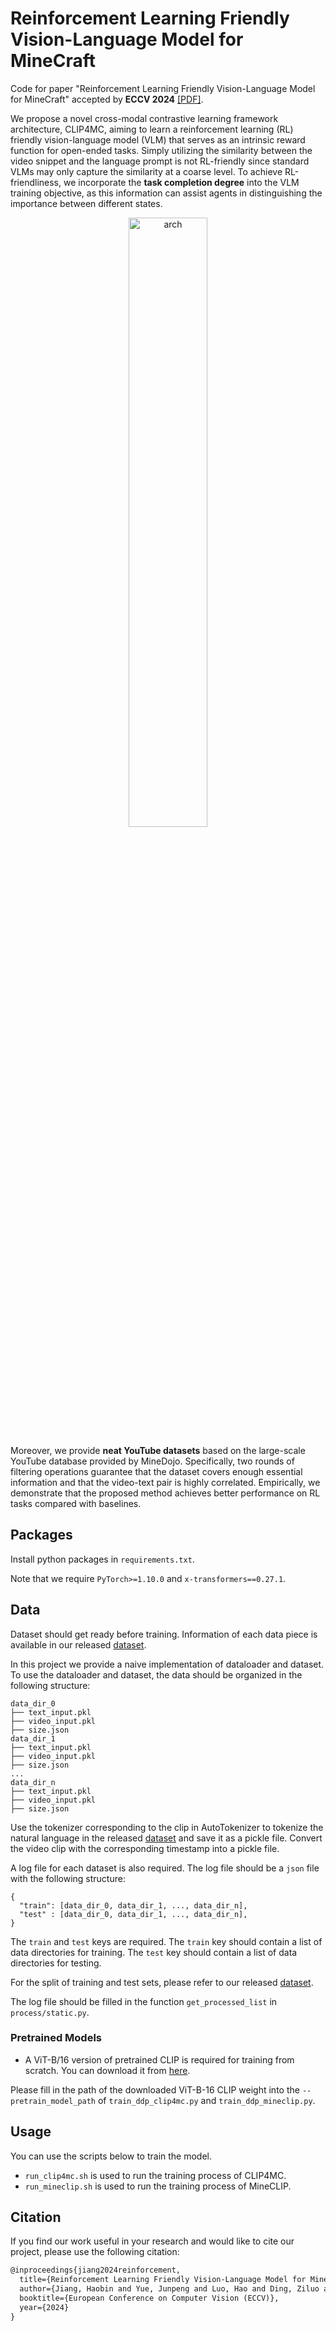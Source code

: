 # Reinforcement Learning Friendly Vision-Language Model for MineCraft

Code for paper "Reinforcement Learning Friendly Vision-Language Model for MineCraft" accepted by **ECCV 2024** [[PDF]](https://arxiv.org/pdf/2303.10571).

We propose a novel cross-modal contrastive learning framework architecture, CLIP4MC, aiming to learn a reinforcement learning (RL) friendly vision-language model (VLM) that serves as an intrinsic reward function for open-ended tasks. Simply utilizing the similarity between the video snippet and the language prompt is not RL-friendly since standard VLMs may only capture the similarity at a coarse level. To achieve RL-friendliness, we incorporate the **task completion degree** into the VLM training objective, as this information can assist agents in distinguishing the importance between different states. 

<div align="center">
<img src="figs/arch.png" alt="arch" style="width:50%;" />
</div>

Moreover, we provide **neat YouTube datasets** based on the large-scale YouTube database provided by MineDojo. Specifically, two rounds of filtering operations guarantee that the dataset covers enough essential information and that the video-text pair is highly correlated. Empirically, we demonstrate that the proposed method achieves better performance on RL tasks compared with baselines.

## Packages
Install python packages in `requirements.txt`.

Note that we require `PyTorch>=1.10.0` and `x-transformers==0.27.1`.

## Data
Dataset should get ready before training. Information of each data piece is available in our released [dataset](https://huggingface.co/datasets/AnonymousUserCLIP4MC/CLIP4MC).

In this project we provide a naive implementation of dataloader and dataset. To use the dataloader and dataset, the data should be organized in the following structure:

```
data_dir_0
├── text_input.pkl
├── video_input.pkl
├── size.json
data_dir_1
├── text_input.pkl
├── video_input.pkl
├── size.json
...
data_dir_n
├── text_input.pkl
├── video_input.pkl
├── size.json
```
Use the tokenizer corresponding to the clip in AutoTokenizer to tokenize the natural language in the released [dataset](https://huggingface.co/datasets/AnonymousUserCLIP4MC/CLIP4MC) and save it as a pickle file. Convert the video clip with the corresponding timestamp into a pickle file.

A log file for each dataset is also required. The log file should be a `json` file with the following structure:
  ```
  {
    "train": [data_dir_0, data_dir_1, ..., data_dir_n],
    "test" : [data_dir_0, data_dir_1, ..., data_dir_n],
  }
  ```
The `train` and `test` keys are required. The `train` key should contain a list of data directories for training. The `test` key should contain a list of data directories for testing.

For the split of training and test sets, please refer to our released [dataset](https://huggingface.co/datasets/AnonymousUserCLIP4MC/CLIP4MC).

The log file should be filled in the function `get_processed_list` in `process/static.py`.

### Pretrained Models

- A ViT-B/16 version of pretrained CLIP is required for training from scratch. You can download it from [here](https://openaipublic.azureedge.net/clip/models/5806e77cd80f8b59890b7e101eabd078d9fb84e6937f9e85e4ecb61988df416f/ViT-B-16.pt).

Please fill in the path of the downloaded ViT-B-16 CLIP weight into the `--pretrain_model_path` of `train_ddp_clip4mc.py` and `train_ddp_mineclip.py`.

## Usage

You can use the scripts below to train the model.

* `run_clip4mc.sh` is used to run the training process of CLIP4MC.
* `run_mineclip.sh` is used to run the training process of MineCLIP.

## Citation

If you find our work useful in your research and would like to cite our project, please use the following citation:

```latex
@inproceedings{jiang2024reinforcement,
  title={Reinforcement Learning Friendly Vision-Language Model for Minecraft},
  author={Jiang, Haobin and Yue, Junpeng and Luo, Hao and Ding, Ziluo and Lu, Zongqing},
  booktitle={European Conference on Computer Vision (ECCV)},
  year={2024}
}
```

